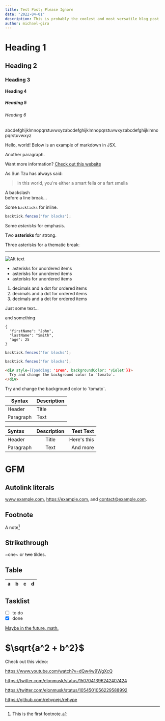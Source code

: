 ```yaml
---
title: Test Post; Please Ignore
date: "2022-04-01"
description: This is probably the coolest and most versatile blog post you've ever seen.
author: michael-gira
---
```


# Heading 1

## Heading 2

### Heading 3

#### Heading 4

##### Heading 5

###### Heading 6

abcdefghijklmnopqrstuvwxyzabcdefghijklmnopqrstuvwxyzabcdefghijklmnopqrstuvwxyz

Hello, world!
Below is an example of markdown in JSX.

Another paragraph.

Want more information? [Check out this website](https://gira.dev "Website title")

As Sun Tzu has always said:

> In this world, you're either a smart fella or a fart smella

A backslash\
before a line break…

Some `backticks` for inline.

```js
backtick.fences("for blocks");
```

Some _asterisks_ for emphasis.

Two **asterisks** for strong.

Three asterisks for a thematic break:

---

![Alt text](/php-programming-language.jpg "Personal Home Page")

- asterisks for unordered items
- asterisks for unordered items
- asterisks for unordered items

1. decimals and a dot for ordered items
1. decimals and a dot for ordered items
1. decimals and a dot for ordered items

Just some text…

[^1]: This is the first footnote.

and something

[^bignote]: Here's one with multiple paragraphs and code.

    Indent paragraphs to include them in the footnote.

    `{ my code }`

    Add as many paragraphs as you like.

```
{
  "firstName": "John",
  "lastName": "Smith",
  "age": 25
}
```

```js
backtick.fences("for blocks");
```

```ts
backtick.fences("for blocks");
```

```html
<div style={{padding: '1rem', backgroundColor: 'violet'}}>
  Try and change the background color to `tomato`.
</div>
```

<div style={{padding: '1rem', backgroundColor: 'violet'}}>
  Try and change the background color to `tomato`.
</div>

| Syntax    | Description |
| --------- | ----------- |
| Header    | Title       |
| Paragraph | Text        |

| Syntax    | Description |   Test Text |
| :-------- | :---------: | ----------: |
| Header    |    Title    | Here's this |
| Paragraph |    Text     |    And more |

# GFM

## Autolink literals

www.example.com, https://example.com, and contact@example.com.

## Footnote

A note[^1]

[^1]: Big note.

## Strikethrough

~one~ or ~~two~~ tildes.

## Table

| a   | b   |   c |  d  |
| --- | :-- | --: | :-: |

## Tasklist

- [ ] to do
- [x] done

[Maybe in the future, math.](https://mdxjs.com/guides/math/)

# $\sqrt{a^2 + b^2}$

Check out this video:

https://www.youtube.com/watch?v=dQw4w9WgXcQ

https://twitter.com/elonmusk/status/1507041396242407424

https://twitter.com/elonmusk/status/1054501056229588992

https://github.com/rehypejs/rehype
